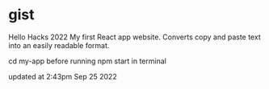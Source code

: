 # gist
Hello Hacks 2022
My first React app website. Converts copy and paste text into an easily readable format.

cd my-app before running npm start in terminal

updated at 2:43pm Sep 25 2022
